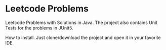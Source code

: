 # Leetcode Problems
Leetcode Problems with Solutions in Java.
The project also contains Unit Tests for the problems in JUnit5.

How to install.
Just clone/download the project and open it in your favorite IDE.
